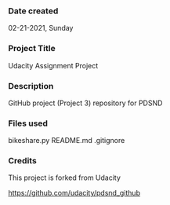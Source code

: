 ### Date created
02-21-2021, Sunday

### Project Title
Udacity Assignment Project

### Description
GitHub project (Project 3) repository for PDSND

### Files used
bikeshare.py
README.md
.gitignore

### Credits
This project is forked from Udacity

https://github.com/udacity/pdsnd_github
